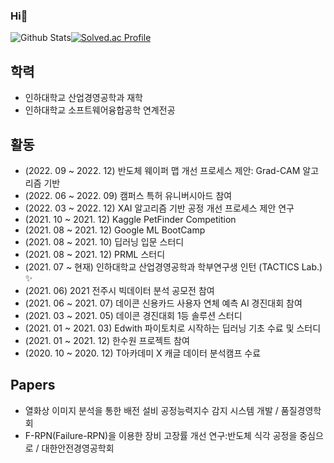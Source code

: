 ### Hi👋

![Github Stats](https://github-readme-stats.vercel.app/api?username=Hongyongmin&show_icons=true)[![Solved.ac Profile](http://mazassumnida.wtf/api/v2/generate_badge?boj=hym9771)](https://solved.ac/hym9771/)


## 학력
* 인하대학교 산업경영공학과 재학
* 인하대학교 소프트웨어융합공학 연계전공

## 활동
* (2022. 09 ~ 2022. 12) 반도체 웨이퍼 맵 개선 프로세스 제안: Grad-CAM 알고리즘 기반
* (2022. 06 ~ 2022. 09) 캠퍼스 특허 유니버시아드 참여
* (2022. 03 ~ 2022. 12) XAI 알고리즘 기반 공정 개선 프로세스 제안 연구
* (2021. 10 ~ 2021. 12) Kaggle PetFinder Competition
* (2021. 08 ~ 2021. 12) Google ML BootCamp
* (2021. 08 ~ 2021. 10) 딥러닝 입문 스터디
* (2021. 08 ~ 2021. 12) PRML 스터디
* (2021. 07 ~ 현재) 인하대학교 산업경영공학과 학부연구생 인턴 (TACTICS Lab.) ✨
* (2021. 06) 2021 전주시 빅데이터 분석 공모전 참여
* (2021. 06 ~ 2021. 07) 데이콘 신용카드 사용자 연체 예측 AI 경진대회 참여
* (2021. 03 ~ 2021. 05) 데이콘 경진대회 1등 솔루션 스터디
* (2021. 01 ~ 2021. 03) Edwith 파이토치로 시작하는 딥러닝 기초 수료 및 스터디
* (2021. 01 ~ 2021. 12) 한수원 프로젝트 참여
* (2020. 10 ~ 2020. 12) T아카데미 X 캐글 데이터 분석캠프 수료

## Papers
* 열화상 이미지 분석을 통한 배전 설비 공정능력지수 감지 시스템 개발 / 품질경영학회
* F-RPN(Failure-RPN)을 이용한 장비 고장률 개선 연구:반도체 식각 공정을 중심으로 / 대한안전경영공학회

<!--
**Hongyongmin/Hongyongmin** is a ✨ _special_ ✨ repository because its `README.md` (this file) appears on your GitHub profile.

Here are some ideas to get you started:

- 🔭 I’m currently working on ...
- 🌱 I’m currently learning ...
- 👯 I’m looking to collaborate on ...
- 🤔 I’m looking for help with ...
- 💬 Ask me about ...
- 📫 How to reach me: ...
- 😄 Pronouns: ...
- ⚡ Fun fact: ...
-->
